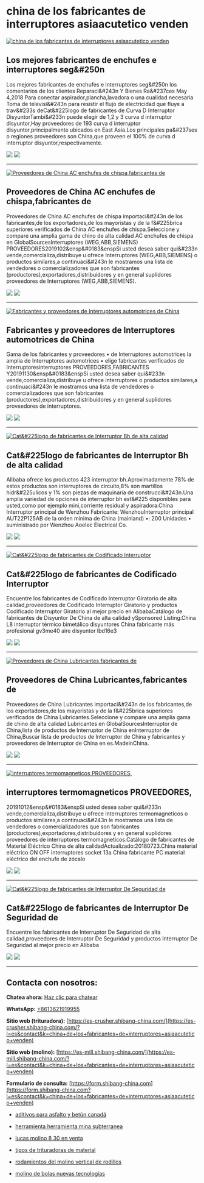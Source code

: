 # china de los fabricantes de interruptores asiaacutetico venden

<a href="https://swt.shibang-china.com/?l=es&img&k=china+de+los+fabricantes+de+interruptores+asiaacutetico+venden" target="_blank">![china de los fabricantes de interruptores asiaacutetico venden](http://static.shibang-china.com/all-800x300/99.jpg)</a>

## Los mejores fabricantes de enchufes e interruptores seg&#250n
Los mejores fabricantes de enchufes e interruptores seg&#250n los comentarios de los clientes Reparaci&#243n Y Bienes Ra&#237ces May 4,2018 Para conectar aspirador,plancha,lavadora o una cualidad necesaria Toma de televisi&#243n para resistir el flujo de electricidad que fluye a trav&#233s deCat&#225logo de fabricantes de Curva D Interruptor DisyuntorTambi&#233n puede elegir de 1,2 y 3 curva d interruptor disyuntor,Hay proveedores de 193 curva d interruptor disyuntor,principalmente ubicados en East Asia.Los principales pa&#237ses o regiones proveedores son China,que proveen el 100% de curva d interruptor disyuntor,respectivamente.


<a href="https://whatsapp.shibangsoft.com/WhatsApp.php" target="_blank" title="WhatsApp">![](http://static.shibang-china.com/icon/whatsapp.png)</a> <a href="https://swt.shibang-china.com/?l=es&icon&k=china+de+los+fabricantes+de+interruptores+asiaacutetico+venden" target="_blank">![](http://static.shibang-china.com/icon/chat-es.png)</a>

---

<a href="https://swt.shibang-china.com/?l=es&img&k=china+de+los+fabricantes+de+interruptores+asiaacutetico+venden" target="_blank">![Proveedores de China AC enchufes de chispa,fabricantes de](http://static.shibang-china.com/all-800x300/318.jpg)</a>

## Proveedores de China AC enchufes de chispa,fabricantes de
Proveedores de China AC enchufes de chispa importaci&#243n de los fabricantes,de los exportadores,de los mayoristas y de la f&#225brica superiores verificados de China AC enchufes de chispa.Seleccione y compare una amplia gama de chino de alta calidad AC enchufes de chispa en GlobalSourcesInterruptores (WEG,ABB,SIEMENS) PROVEEDORES2019102&ensp&#0183&enspSi usted desea saber qui&#233n vende,comercializa,distribuye u ofrece Interruptores (WEG,ABB,SIEMENS) o productos similares,a continuaci&#243n le mostramos una lista de vendedores o comercializadores que son fabricantes (productores),exportadores,distribuidores y en general suplidores proveedores de Interruptores (WEG,ABB,SIEMENS).


<a href="https://whatsapp.shibangsoft.com/WhatsApp.php" target="_blank" title="WhatsApp">![](http://static.shibang-china.com/icon/whatsapp.png)</a> <a href="https://swt.shibang-china.com/?l=es&icon&k=china+de+los+fabricantes+de+interruptores+asiaacutetico+venden" target="_blank">![](http://static.shibang-china.com/icon/chat-es.png)</a>

---

<a href="https://swt.shibang-china.com/?l=es&img&k=china+de+los+fabricantes+de+interruptores+asiaacutetico+venden" target="_blank">![Fabricantes y proveedores de Interruptores automotrices de China](http://static.shibang-china.com/all-800x300/70.jpg)</a>

## Fabricantes y proveedores de Interruptores automotrices de China
Gama de los fabricantes y proveedores • de Interruptores automotrices la amplia de Interruptores automotrices • elige fabricantes verificados de Interruptoresinterruptores PROVEEDORES,FABRICANTES Y20191130&ensp&#0183&enspSi usted desea saber qui&#233n vende,comercializa,distribuye u ofrece interruptores o productos similares,a continuaci&#243n le mostramos una lista de vendedores o comercializadores que son fabricantes (productores),exportadores,distribuidores y en general suplidores proveedores de interruptores.


<a href="https://whatsapp.shibangsoft.com/WhatsApp.php" target="_blank" title="WhatsApp">![](http://static.shibang-china.com/icon/whatsapp.png)</a> <a href="https://swt.shibang-china.com/?l=es&icon&k=china+de+los+fabricantes+de+interruptores+asiaacutetico+venden" target="_blank">![](http://static.shibang-china.com/icon/chat-es.png)</a>

---

<a href="https://swt.shibang-china.com/?l=es&img&k=china+de+los+fabricantes+de+interruptores+asiaacutetico+venden" target="_blank">![Cat&#225logo de fabricantes de Interruptor Bh de alta calidad](http://static.shibang-china.com/all-800x300/114.jpg)</a>

## Cat&#225logo de fabricantes de Interruptor Bh de alta calidad
Alibaba ofrece los productos 423 interruptor bh.Aproximadamente 78% de estos productos son interruptores de circuito,8% son martillos hidr&#225ulicos y 1% son piezas de maquinaria de construcci&#243n.Una amplia variedad de opciones de interruptor bh est&#225 disponibles para usted,como por ejemplo mini,corriente residual y aspiradora.China Interruptor principal de Wenzhou Fabricante: WenzhouInterruptor principal AUT22P125AB de la orden mínima de China (mainland) •: 200 Unidades • suministrado por Wenzhou Aoelec Electrical Co.


<a href="https://whatsapp.shibangsoft.com/WhatsApp.php" target="_blank" title="WhatsApp">![](http://static.shibang-china.com/icon/whatsapp.png)</a> <a href="https://swt.shibang-china.com/?l=es&icon&k=china+de+los+fabricantes+de+interruptores+asiaacutetico+venden" target="_blank">![](http://static.shibang-china.com/icon/chat-es.png)</a>

---

<a href="https://swt.shibang-china.com/?l=es&img&k=china+de+los+fabricantes+de+interruptores+asiaacutetico+venden" target="_blank">![Cat&#225logo de fabricantes de Codificado Interruptor](http://static.shibang-china.com/all-800x300/1289.jpg)</a>

## Cat&#225logo de fabricantes de Codificado Interruptor
Encuentre los fabricantes de Codificado Interruptor Giratorio de alta calidad,proveedores de Codificado Interruptor Giratorio y productos Codificado Interruptor Giratorio al mejor precio en AlibabaCatálogo de fabricantes de Disyuntor De China de alta calidad ySponsored Listing.China L8 interruptor térmico bimetálico disyuntores China fabricante más profesional gv3me40 aire disyuntor lbd16e3


<a href="https://whatsapp.shibangsoft.com/WhatsApp.php" target="_blank" title="WhatsApp">![](http://static.shibang-china.com/icon/whatsapp.png)</a> <a href="https://swt.shibang-china.com/?l=es&icon&k=china+de+los+fabricantes+de+interruptores+asiaacutetico+venden" target="_blank">![](http://static.shibang-china.com/icon/chat-es.png)</a>

---

<a href="https://swt.shibang-china.com/?l=es&img&k=china+de+los+fabricantes+de+interruptores+asiaacutetico+venden" target="_blank">![Proveedores de China Lubricantes,fabricantes de](http://static.shibang-china.com/all-800x300/934.jpg)</a>

## Proveedores de China Lubricantes,fabricantes de
Proveedores de China Lubricantes importaci&#243n de los fabricantes,de los exportadores,de los mayoristas y de la f&#225brica superiores verificados de China Lubricantes.Seleccione y compare una amplia gama de chino de alta calidad Lubricantes en GlobalSourcesInterruptor de China,lista de productos de Interruptor de China enInterruptor de China,Buscar lista de productos de Interruptor de China y fabricantes y proveedores de Interruptor de China en es.MadeinChina.


<a href="https://whatsapp.shibangsoft.com/WhatsApp.php" target="_blank" title="WhatsApp">![](http://static.shibang-china.com/icon/whatsapp.png)</a> <a href="https://swt.shibang-china.com/?l=es&icon&k=china+de+los+fabricantes+de+interruptores+asiaacutetico+venden" target="_blank">![](http://static.shibang-china.com/icon/chat-es.png)</a>

---

<a href="https://swt.shibang-china.com/?l=es&img&k=china+de+los+fabricantes+de+interruptores+asiaacutetico+venden" target="_blank">![interruptores termomagneticos PROVEEDORES,](http://static.shibang-china.com/all-800x300/1097.jpg)</a>

## interruptores termomagneticos PROVEEDORES,
20191012&ensp&#0183&enspSi usted desea saber qui&#233n vende,comercializa,distribuye u ofrece interruptores termomagneticos o productos similares,a continuaci&#243n le mostramos una lista de vendedores o comercializadores que son fabricantes (productores),exportadores,distribuidores y en general suplidores proveedores de interruptores termomagneticos.Catálogo de fabricantes de Material Eléctrico China de alta calidadActualizado:20180723.China material eléctrico ON OFF interruptores socket 13a China fabricante PC material eléctrico del enchufe de zócalo


<a href="https://whatsapp.shibangsoft.com/WhatsApp.php" target="_blank" title="WhatsApp">![](http://static.shibang-china.com/icon/whatsapp.png)</a> <a href="https://swt.shibang-china.com/?l=es&icon&k=china+de+los+fabricantes+de+interruptores+asiaacutetico+venden" target="_blank">![](http://static.shibang-china.com/icon/chat-es.png)</a>

---

<a href="https://swt.shibang-china.com/?l=es&img&k=china+de+los+fabricantes+de+interruptores+asiaacutetico+venden" target="_blank">![Cat&#225logo de fabricantes de Interruptor De Seguridad de](http://static.shibang-china.com/all-800x300/333.jpg)</a>

## Cat&#225logo de fabricantes de Interruptor De Seguridad de
Encuentre los fabricantes de Interruptor De Seguridad de alta calidad,proveedores de Interruptor De Seguridad y productos Interruptor De Seguridad al mejor precio en Alibaba

<a href="https://whatsapp.shibangsoft.com/WhatsApp.php" target="_blank" title="WhatsApp">![](http://static.shibang-china.com/icon/whatsapp.png)</a> <a href="https://swt.shibang-china.com/?l=es&icon&k=china+de+los+fabricantes+de+interruptores+asiaacutetico+venden" target="_blank">![](http://static.shibang-china.com/icon/chat-es.png)</a>

---
## Contacta con nosotros:

**Chatea ahora:** [Haz clic para chatear](https://swt.shibang-china.com?l=es&contact&k=china+de+los+fabricantes+de+interruptores+asiaacutetico+venden)

**WhatsApp:**  [+8613621919955](https://whatsapp.shibangsoft.com/WhatsApp.php)

**Sitio web (trituradora):** [https://es-crusher.shibang-china.com/](https://es-crusher.shibang-china.com/?l=es&contact&k=china+de+los+fabricantes+de+interruptores+asiaacutetico+venden)

**Sitio web (molino):** [https://es-mill.shibang-china.com/](https://es-mill.shibang-china.com/?l=es&contact&k=china+de+los+fabricantes+de+interruptores+asiaacutetico+venden)

**Formulario de consulta:** [https://form.shibang-china.com](https://form.shibang-china.com?l=es&contact&k=china+de+los+fabricantes+de+interruptores+asiaacutetico+venden)

* [aditivos para asfalto y betún canadá](../55/aditivos%20para%20asfalto%20y%20bet%C3%BAn%20canad%C3%A1.md)

* [herramienta herramienta mina subterranea](../52/herramienta%20herramienta%20mina%20subterranea.md)

* [lucas molino 8 30 en venta](../56/lucas%20molino%208%2030%20en%20venta.md)

* [tipos de trituradoras de material](../62/tipos%20de%20trituradoras%20de%20material.md)

* [rodamientos del molino vertical de rodillos](../54/rodamientos%20del%20molino%20vertical%20de%20rodillos.md)

* [molino de bolas nuevas tecnologías](../56/molino%20de%20bolas%20nuevas%20tecnolog%C3%ADas.md)